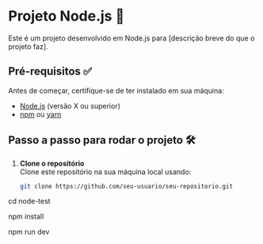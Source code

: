 # Projeto Node.js 🚀

Este é um projeto desenvolvido em Node.js para [descrição breve do que o projeto faz].

## Pré-requisitos ✅

Antes de começar, certifique-se de ter instalado em sua máquina:  
- [Node.js](https://nodejs.org/) (versão X ou superior)  
- [npm](https://www.npmjs.com/) ou [yarn](https://yarnpkg.com/)  

## Passo a passo para rodar o projeto 🛠️

1. **Clone o repositório**  
   Clone este repositório na sua máquina local usando:  
   ```bash
   git clone https://github.com/seu-usuario/seu-repositorio.git

cd node-test

npm install

npm run dev
